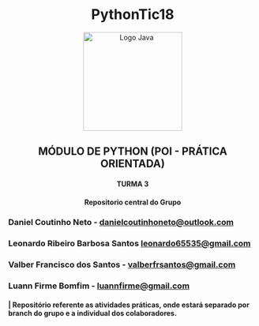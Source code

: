 <h1 align="center">PythonTic18</h1>


<div align="center">
  <img src="https://raw.githubusercontent.com/jmnote/z-icons/master/svg/python.svg" alt="Logo Java" width="200">
</div>


<h2 align="center">MÓDULO DE PYTHON (POI - PRÁTICA ORIENTADA)</h2>
<h4 align="center">TURMA 3</h4>
<h4 align="center">Repositorio central do Grupo</h4>

### Daniel Coutinho Neto - danielcoutinhoneto@outlook.com 
### Leonardo Ribeiro Barbosa Santos leonardo65535@gmail.com
### Valber Francisco dos Santos - valberfrsantos@gmail.com
### Luann Firme Bomfim - luannfirme@gmail.com
 
#### | Repositório referente as atividades práticas, onde estará separado por branch do grupo e a individual dos colaboradores. 

